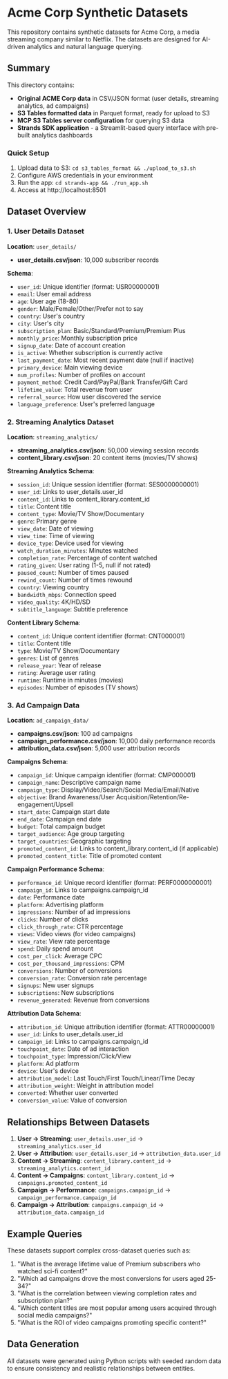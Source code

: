 # Acme Corp Synthetic Datasets

This repository contains synthetic datasets for Acme Corp, a media streaming company similar to Netflix. The datasets are designed for AI-driven analytics and natural language querying.

## Summary

This directory contains:
- **Original ACME Corp data** in CSV/JSON format (user details, streaming analytics, ad campaigns)
- **S3 Tables formatted data** in Parquet format, ready for upload to S3
- **MCP S3 Tables server configuration** for querying S3 data
- **Strands SDK application** - a Streamlit-based query interface with pre-built analytics dashboards

### Quick Setup
1. Upload data to S3: `cd s3_tables_format && ./upload_to_s3.sh`
2. Configure AWS credentials in your environment
3. Run the app: `cd strands-app && ./run_app.sh`
4. Access at http://localhost:8501

## Dataset Overview

### 1. User Details Dataset
**Location**: `user_details/`
- **user_details.csv/json**: 10,000 subscriber records

**Schema**:
- `user_id`: Unique identifier (format: USR00000001)
- `email`: User email address
- `age`: User age (18-80)
- `gender`: Male/Female/Other/Prefer not to say
- `country`: User's country
- `city`: User's city
- `subscription_plan`: Basic/Standard/Premium/Premium Plus
- `monthly_price`: Monthly subscription price
- `signup_date`: Date of account creation
- `is_active`: Whether subscription is currently active
- `last_payment_date`: Most recent payment date (null if inactive)
- `primary_device`: Main viewing device
- `num_profiles`: Number of profiles on account
- `payment_method`: Credit Card/PayPal/Bank Transfer/Gift Card
- `lifetime_value`: Total revenue from user
- `referral_source`: How user discovered the service
- `language_preference`: User's preferred language

### 2. Streaming Analytics Dataset
**Location**: `streaming_analytics/`
- **streaming_analytics.csv/json**: 50,000 viewing session records
- **content_library.csv/json**: 20 content items (movies/TV shows)

**Streaming Analytics Schema**:
- `session_id`: Unique session identifier (format: SES0000000001)
- `user_id`: Links to user_details.user_id
- `content_id`: Links to content_library.content_id
- `title`: Content title
- `content_type`: Movie/TV Show/Documentary
- `genre`: Primary genre
- `view_date`: Date of viewing
- `view_time`: Time of viewing
- `device_type`: Device used for viewing
- `watch_duration_minutes`: Minutes watched
- `completion_rate`: Percentage of content watched
- `rating_given`: User rating (1-5, null if not rated)
- `paused_count`: Number of times paused
- `rewind_count`: Number of times rewound
- `country`: Viewing country
- `bandwidth_mbps`: Connection speed
- `video_quality`: 4K/HD/SD
- `subtitle_language`: Subtitle preference

**Content Library Schema**:
- `content_id`: Unique content identifier (format: CNT000001)
- `title`: Content title
- `type`: Movie/TV Show/Documentary
- `genres`: List of genres
- `release_year`: Year of release
- `rating`: Average user rating
- `runtime`: Runtime in minutes (movies)
- `episodes`: Number of episodes (TV shows)

### 3. Ad Campaign Data
**Location**: `ad_campaign_data/`
- **campaigns.csv/json**: 100 ad campaigns
- **campaign_performance.csv/json**: 10,000 daily performance records
- **attribution_data.csv/json**: 5,000 user attribution records

**Campaigns Schema**:
- `campaign_id`: Unique campaign identifier (format: CMP000001)
- `campaign_name`: Descriptive campaign name
- `campaign_type`: Display/Video/Search/Social Media/Email/Native
- `objective`: Brand Awareness/User Acquisition/Retention/Re-engagement/Upsell
- `start_date`: Campaign start date
- `end_date`: Campaign end date
- `budget`: Total campaign budget
- `target_audience`: Age group targeting
- `target_countries`: Geographic targeting
- `promoted_content_id`: Links to content_library.content_id (if applicable)
- `promoted_content_title`: Title of promoted content

**Campaign Performance Schema**:
- `performance_id`: Unique record identifier (format: PERF0000000001)
- `campaign_id`: Links to campaigns.campaign_id
- `date`: Performance date
- `platform`: Advertising platform
- `impressions`: Number of ad impressions
- `clicks`: Number of clicks
- `click_through_rate`: CTR percentage
- `views`: Video views (for video campaigns)
- `view_rate`: View rate percentage
- `spend`: Daily spend amount
- `cost_per_click`: Average CPC
- `cost_per_thousand_impressions`: CPM
- `conversions`: Number of conversions
- `conversion_rate`: Conversion rate percentage
- `signups`: New user signups
- `subscriptions`: New subscriptions
- `revenue_generated`: Revenue from conversions

**Attribution Data Schema**:
- `attribution_id`: Unique attribution identifier (format: ATTR00000001)
- `user_id`: Links to user_details.user_id
- `campaign_id`: Links to campaigns.campaign_id
- `touchpoint_date`: Date of ad interaction
- `touchpoint_type`: Impression/Click/View
- `platform`: Ad platform
- `device`: User's device
- `attribution_model`: Last Touch/First Touch/Linear/Time Decay
- `attribution_weight`: Weight in attribution model
- `converted`: Whether user converted
- `conversion_value`: Value of conversion

## Relationships Between Datasets

1. **User → Streaming**: `user_details.user_id` → `streaming_analytics.user_id`
2. **User → Attribution**: `user_details.user_id` → `attribution_data.user_id`
3. **Content → Streaming**: `content_library.content_id` → `streaming_analytics.content_id`
4. **Content → Campaigns**: `content_library.content_id` → `campaigns.promoted_content_id`
5. **Campaign → Performance**: `campaigns.campaign_id` → `campaign_performance.campaign_id`
6. **Campaign → Attribution**: `campaigns.campaign_id` → `attribution_data.campaign_id`

## Example Queries

These datasets support complex cross-dataset queries such as:

1. "What is the average lifetime value of Premium subscribers who watched sci-fi content?"
2. "Which ad campaigns drove the most conversions for users aged 25-34?"
3. "What is the correlation between viewing completion rates and subscription plan?"
4. "Which content titles are most popular among users acquired through social media campaigns?"
5. "What is the ROI of video campaigns promoting specific content?"

## Data Generation

All datasets were generated using Python scripts with seeded random data to ensure consistency and realistic relationships between entities.